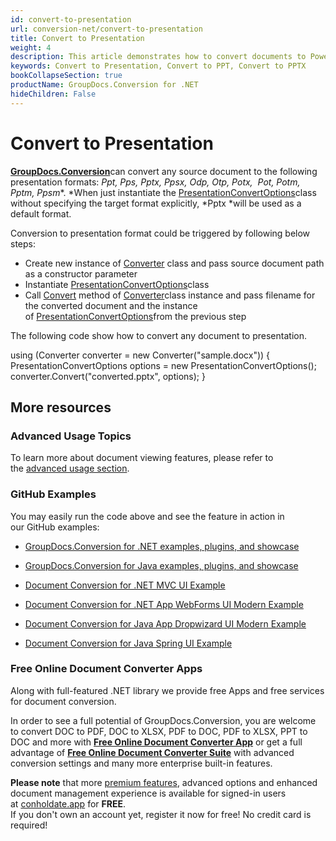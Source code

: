 ```yaml
---
id: convert-to-presentation
url: conversion-net/convert-to-presentation
title: Convert to Presentation
weight: 4
description: This article demonstrates how to convert documents to PowerPoint presentation of PPT, PPTX, ODP and may other formats with couple C# code lines and GroupDocs.Conversion for .NET.
keywords: Convert to Presentation, Convert to PPT, Convert to PPTX
bookCollapseSection: true
productName: GroupDocs.Conversion for .NET
hideChildren: False
---
```


# Convert to Presentation

[**GroupDocs.Conversion**](https://products.groupdocs.com/conversion/net)can convert any source document to the following presentation formats: *Ppt, Pps, Pptx, Ppsx, Odp, Otp, Potx,  Pot, Potm, Pptm, Ppsm**. *When just instantiate the [PresentationConvertOptions](https://apireference.groupdocs.com/net/conversion/groupdocs.conversion.options.convert/presentationconvertoptions)class without specifying the target format explicitly, *Pptx *will be used as a  default format.

Conversion to presentation format could be triggered by following below steps:

*   Create new instance of [Converter](https://apireference.groupdocs.com/net/conversion/groupdocs.conversion/converter) class and pass source document path as a constructor parameter
*   Instantiate [PresentationConvertOptions](https://apireference.groupdocs.com/net/conversion/groupdocs.conversion.options.convert/presentationconvertoptions)class
*   Call [Convert](https://apireference.groupdocs.com/net/conversion/groupdocs.conversion/converter/methods/convert/2) method of [Converter](https://apireference.groupdocs.com/net/conversion/groupdocs.conversion/converter)class instance and pass filename for the converted document and the instance of [PresentationConvertOptions](https://apireference.groupdocs.com/net/conversion/groupdocs.conversion.options.convert/presentationconvertoptions)from the previous step

The following code show how to convert any document to presentation. 

using (Converter converter = new Converter("sample.docx"))
{
    PresentationConvertOptions options = new PresentationConvertOptions();
    converter.Convert("converted.pptx", options);
}

## More resources

### Advanced Usage Topics

To learn more about document viewing features, please refer to the [advanced usage section](Advanced%2Busage.html).

### GitHub Examples

You may easily run the code above and see the feature in action in our GitHub examples:

*   [GroupDocs.Conversion for .NET examples, plugins, and showcase](https://github.com/groupdocs-conversion/GroupDocs.Conversion-for-.NET)
    
*   [GroupDocs.Conversion for Java examples, plugins, and showcase](https://github.com/groupdocs-conversion/GroupDocs.Conversion-for-Java)
    
*   [Document Conversion for .NET MVC UI Example](https://github.com/groupdocs-conversion/GroupDocs.Conversion-for-.NET-MVC) 
    
*   [Document Conversion for .NET App WebForms UI Modern Example](https://github.com/groupdocs-conversion/GroupDocs.Conversion-for-.NET-WebForms)
    
*   [Document Conversion for Java App Dropwizard UI Modern Example](https://github.com/groupdocs-conversion/GroupDocs.Conversion-for-Java-Dropwizard)
    
*   [Document Conversion for Java Spring UI Example](https://github.com/groupdocs-conversion/GroupDocs.Conversion-for-Java-Spring)
    

### Free Online Document Converter Apps

Along with full-featured .NET library we provide free Apps and free services for document conversion.

In order to see a full potential of GroupDocs.Conversion, you are welcome to convert DOC to PDF, DOC to XLSX, PDF to DOC, PDF to XLSX, PPT to DOC and more with **[Free Online Document Converter App](https://products.groupdocs.app/conversion)** or get a full advantage of **[Free Online Document Converter Suite](https://conholdate.app/features/document-converter-online)** with advanced conversion settings and many more enterprise built-in features.

**Please note** that more [premium features](https://conholdate.app/features), advanced options and enhanced document management experience is available for signed-in users at [conholdate.app](https://conholdate.app/) for **FREE**.  
If you don't own an account yet, register it now for free! No credit card is required!

